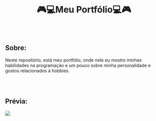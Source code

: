<h1 align="center">🎮💻Meu Portfólio💻🎮</h1>
<br>
<br>

<h2>Sobre:</h2>
<p>
  Neste reposítório, está meu portfólio, onde nele eu mostro minhas habilidades na programação
  e um pouco sobre minha personalidade e gostos relacionados à hobbies.
</p>
<br>
<br>

<h2>Prévia:</h2>
<img src="https://user-images.githubusercontent.com/86135150/192080625-bae792db-e3f1-4117-85e0-135aa3aca658.png">

